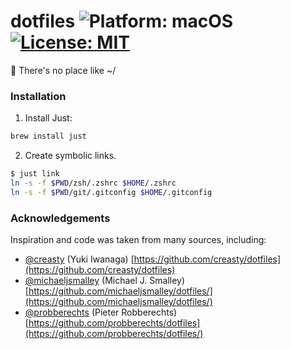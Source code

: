# dotfiles ![Platform: macOS](https://img.shields.io/badge/Platform-macOS-lightgrey) [![License: MIT](https://img.shields.io/badge/License-MIT-yellow.svg)](./LICENSE.txt)

🏡 There's no place like ~/

### Installation

1. Install Just:

```zsh
brew install just
```

2. Create symbolic links.

```zsh
$ just link
ln -s -f $PWD/zsh/.zshrc $HOME/.zshrc
ln -s -f $PWD/git/.gitconfig $HOME/.gitconfig
```

### Acknowledgements

Inspiration and code was taken from many sources, including:

* [@creasty](https://github.com/creasty) (Yuki Iwanaga)
  [https://github.com/creasty/dotfiles](https://github.com/creasty/dotfiles)
* [@michaeljsmalley](https://github.com/michaeljsmalley) (Michael J. Smalley)
  [https://github.com/michaeljsmalley/dotfiles/](https://github.com/michaeljsmalley/dotfiles/)
* [@probberechts](https://github.com/probberechts) (Pieter Robberechts)
  [https://github.com/probberechts/dotfiles](https://github.com/probberechts/dotfiles/)
